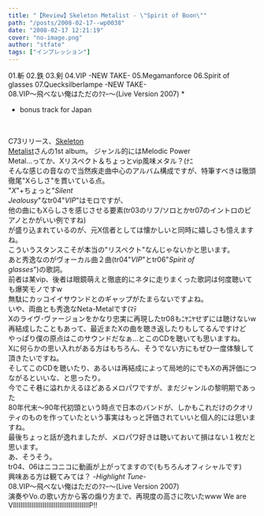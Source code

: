 ```yaml
---
title: "【Review】Skeleton Metalist - \"Spirit of Boon\""
path: "/posts/2008-02-17--wp0038"
date: "2008-02-17 12:21:19"
cover: "no-image.png"
author: "stfate"
tags: ["インプレッション"]
---
```


<style type="text/css">
<!--
p {white-space: pre-wrap};
-->
</style>

01.斬
02.鉄
03.剣
04.VIP -NEW TAKE-
05.Megamanforce
06.Spirit of glasses
07.Quecksilberlampe -NEW TAKE-
08.VIP～飛べない俺はただのｸﾏｰ～(Live Version 2007) *
* bonus track for Japan
<br>

<!--more-->
C73リリース、<a href="http://wakimata0rz.hp.infoseek.co.jp/" target="_blank">Skeleton Metalist</a>さんの1st album。
ジャンル的にはMelodic Power Metal…ってか、Xリスペクト＆ちょっとvip風味メタル？(ﾅﾆ
そんな感じの音なので当然疾走曲中心のアルバム構成ですが、特筆すべきは徹頭徹尾"Xらしさ"を貫いている点。
"<em>X</em>"+ちょっと"<em>Silent Jealousy</em>"なtr04"<em>VIP</em>"はモロですが、
他の曲にもXらしさを感じさせる要素(tr03のリフ/ソロとかtr07のイントロのピアノとかがいい例ですね)
が盛り込まれているのが、元X信者としては懐かしいと同時に嬉しさも憶えますね。
こういうスタンスこそが本当の"リスペクト"なんじゃないかと思います。
あと秀逸なのがヴォーカル曲２曲(tr04"<em>VIP</em>"とtr06"<em>Spirit of glasses</em>")の歌詞。
前者は某vip、後者は眼鏡萌えと徹底的にネタに走りまくった歌詞は何度聴いても爆笑モノですw
無駄にカッコイイサウンドとのギャップがたまらないですよね。
いや、両曲とも秀逸なNeta-Metalです(ﾏﾃ
Xのライヴ･ヴァージョンをかなり忠実に再現したtr08もﾆﾔﾆﾔせずには聴けないw
再結成したこともあって、最近またXの曲を聴き返したりもしてるんですけど
やっぱり僕の原点はこのサウンドだなぁ…とこのCDを聴いても思いますね。
Xに何らかの思い入れがある方はもちろん、そうでない方にもぜひ一度体験して頂きたいですね。
そしてこのCDを聴いたり、あるいは再結成によって局地的にでもXの再評価につながるといいな、と思ったり。
今でこそ巷に溢れかえるほどあるメロパワですが、まだジャンルの黎明期であった
80年代末～90年代初頭という時点で日本のバンドが、しかもこれだけのクオリティのものを作っていたという事実はもっと評価されていいと個人的には思いますね。
最後ちょっと話が逸れましたが、メロパワ好きは聴いておいて損はない１枚だと思います。
あ、そうそう。
tr04、06はニコニコに動画が上がってますので(もちろんオフィシャルです)
興味ある方は観てみては？
<em>-Highlight Tune-</em>
08.VIP～飛べない俺はただのｸﾏｰ～(Live Version 2007)
演奏やVo.の歌い方から客の煽り方まで、再現度の高さに吹いたwww
We are VIIIIIIIIIIIIIIIIIIIIIIIIIIIIIIIIIIIIIIIIIP!!
